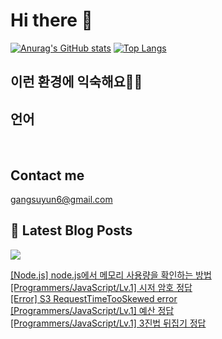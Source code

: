 # Hi there 👋

[![Anurag's GitHub stats](https://github-readme-stats.vercel.app/api?username=rkdden)](https://github.com/anuraghazra/github-readme-stats)
[![Top Langs](https://github-readme-stats.vercel.app/api/top-langs/?username=rkdden&layout=compact&hide=r,jupyter%20notebook,c%23&exclude_repo=roharui.github.io)](https://github.com/anuraghazra/github-readme-stats)

## 이런 환경에 익숙해요✍🏼

## 언어

<p>
  <img alt="" src= "https://img.shields.io/badge/JavaScript-F7DF1E?style=flat-square&logo=JavaScript&logoColor=white"/> 
  <img alt="" src= "https://img.shields.io/badge/TypeScript-black?logo=typescript&logoColor=blue"/>
</p>

## Contact me

gangsuyun6@gmail.com

## 📕 Latest Blog Posts
<p>
    <a href="https://systorage.tistory.com/"><img src="https://img.shields.io/badge/Blog-FF5722?style=flat-square&logo=Blogger&logoColor=white"/></a><br>
</p>

<a href=https://systorage.tistory.com/entry/Nodejs-nodejs%EC%97%90%EC%84%9C-%EB%A9%94%EB%AA%A8%EB%A6%AC-%EC%82%AC%EC%9A%A9%EB%9F%89%EC%9D%84-%ED%99%95%EC%9D%B8%ED%95%98%EB%8A%94-%EB%B0%A9%EB%B2%95>[Node.js] node.js에서 메모리 사용량을 확인하는 방법</a></br><a href=https://systorage.tistory.com/entry/ProgrammersJavaScriptLv1-%EC%8B%9C%EC%A0%80-%EC%95%94%ED%98%B8-%EC%A0%95%EB%8B%B5>[Programmers/JavaScript/Lv.1] 시저 암호 정답</a></br><a href=https://systorage.tistory.com/entry/Error-S3-RequestTimeTooSkewed-error>[Error] S3 RequestTimeTooSkewed error</a></br><a href=https://systorage.tistory.com/entry/ProgrammersJavaScriptLv1-%EC%98%88%EC%82%B0-%EC%A0%95%EB%8B%B5>[Programmers/JavaScript/Lv.1] 예산 정답</a></br><a href=https://systorage.tistory.com/entry/ProgrammersJavaScriptLv1-3%EC%A7%84%EB%B2%95-%EB%92%A4%EC%A7%91%EA%B8%B0-%EC%A0%95%EB%8B%B5>[Programmers/JavaScript/Lv.1] 3진법 뒤집기 정답</a></br>
